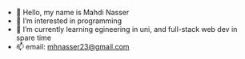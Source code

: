 - 👋 Hello, my name is Mahdi Nasser
- 👀 I’m interested in programming
- 🌱 I’m currently learning egineering in uni, and full-stack web dev in spare time
- 📫 email: mhnasser23@gmail.com

<!---
MNasser02/MNasser02 is a ✨ special ✨ repository because its `README.md` (this file) appears on your GitHub profile.
You can click the Preview link to take a look at your changes.
--->
